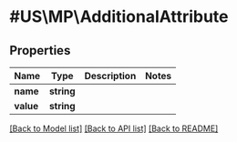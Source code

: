 # #US\MP\AdditionalAttribute

## Properties

Name | Type | Description | Notes
------------ | ------------- | ------------- | -------------
**name** | **string** |  |
**value** | **string** |  |


[[Back to Model list]](../) [[Back to API list]](../../Api/US/MP) [[Back to README]](../../README.md)

